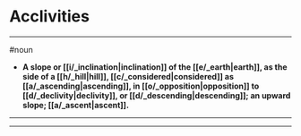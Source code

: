 # Acclivities
---
#noun
- **A slope or [[i/_inclination|inclination]] of the [[e/_earth|earth]], as the side of a [[h/_hill|hill]], [[c/_considered|considered]] as [[a/_ascending|ascending]], in [[o/_opposition|opposition]] to [[d/_declivity|declivity]], or [[d/_descending|descending]]; an upward slope; [[a/_ascent|ascent]].**
---
---
